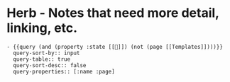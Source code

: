 # Herb - Notes that need more detail, linking, etc.
	- {{query (and (property :state [[🌿]]) (not (page [[Templates]])))}}
	  query-sort-by:: input
	  query-table:: true
	  query-sort-desc:: false
	  query-properties:: [:name :page]
